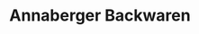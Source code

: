 ---
title: "Annaberger Backwaren"
url: /thum/annaberger-backwaren-chemnitzer-strasse/
shop: Bäckerei
---